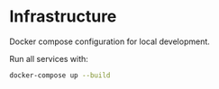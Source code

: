 # Infrastructure

Docker compose configuration for local development.

Run all services with:

```bash
docker-compose up --build
```

